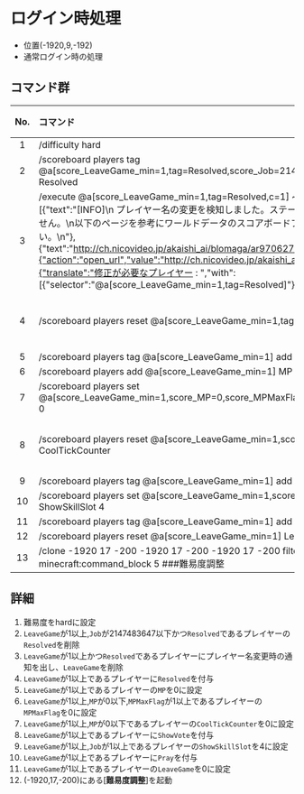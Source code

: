# ログイン時処理

- 位置(-1920,9,-192)
- 通常ログイン時の処理

## コマンド群

|No.|コマンド|状態|
|:-:|:-|:-|
|1|/difficulty hard|
|2|/scoreboard players tag @a[score_LeaveGame_min=1,tag=Resolved,score_Job=2147483647] remove Resolved|
|3|/execute @a[score_LeaveGame_min=1,tag=Resolved,c=1] ~ ~ ~ /tellraw @a [{"text":"[INFO]\n プレイヤー名の変更を検知しました。ステータスが引き継がれていません。\n以下のページを参考にワールドデータのスコアボードファイルを修正してください。\n"},{"text":"http://ch.nicovideo.jp/akaishi_ai/blomaga/ar970627\n","clickEvent":{"action":"open_url","value":"http://ch.nicovideo.jp/akaishi_ai/blomaga/ar970627"}},{"translate":"修正が必要なプレイヤー : ","with":[{"selector":"@a[score_LeaveGame_min=1,tag=Resolved]"}]}]|
|4|/scoreboard players reset @a[score_LeaveGame_min=1,tag=Resolved] LeaveGame|条件付き|
|5|/scoreboard players tag @a[score_LeaveGame_min=1] add Resolved|
|6|/scoreboard players add @a[score_LeaveGame_min=1] MP 0|
|7|/scoreboard players set @a[score_LeaveGame_min=1,score_MP=0,score_MPMaxFlag_min=1] MPMaxFlag 0|
|8|/scoreboard players reset @a[score_LeaveGame_min=1,score_MP=0] CoolTickCounter|条件付き|
|9|/scoreboard players tag @a[score_LeaveGame_min=1] add ShowVote|
|10|/scoreboard players set @a[score_LeaveGame_min=1,score_Job_min=1] ShowSkillSlot 4|
|11|/scoreboard players tag @a[score_LeaveGame_min=1] add Pray|
|12|/scoreboard players reset @a[score_LeaveGame_min=1] LeaveGame|
|13|/clone -1920 17 -200 -1920 17 -200 -1920 17 -200 filtered force minecraft:command_block 5 ###難易度調整|

## 詳細

1. 難易度をhardに設定
2. `LeaveGame`が1以上,`Job`が2147483647以下かつ`Resolved`であるプレイヤーの`Resolved`を削除
3. `LeaveGame`が1以上かつ`Resolved`であるプレイヤーにプレイヤー名変更時の通知を出し、`LeaveGame`を削除
4. `LeaveGame`が1以上であるプレイヤーに`Resolved`を付与
5. `LeaveGame`が1以上であるプレイヤーの`MP`を0に設定
6. `LeaveGame`が1以上,`MP`が0以下,`MPMaxFlag`が1以上であるプレイヤーの`MPMaxFlag`を0に設定
7. `LeaveGame`が1以上,`MP`が0以下であるプレイヤーの`CoolTickCounter`を0に設定
8. `LeaveGame`が1以上であるプレイヤーに`ShowVote`を付与
9. `LeaveGame`が1以上,`Job`が1以上であるプレイヤーの`ShowSkillSlot`を4に設定
10. `LeaveGame`が1以上であるプレイヤーに`Pray`を付与
11. `LeaveGame`が1以上であるプレイヤーの`LeaveGame`を0に設定
12. (-1920,17,-200)にある[**難易度調整**]を起動

[CommonGM]:/TUSB_Analysis/entity/TUSB_Analysis_Entity.html
[エンダーマイト]:/TUSB_Analysis/entity/TUSB_Analysis_Entity.html
[SystemKeeper]:/TUSB_Analysis/entity/TUSB_Analysis_Entity.html
[地下世界]:/TUSB_Analysis/entity/TUSB_Analysis_Entity.html
[クラウディア]:/TUSB_Analysis/entity/TUSB_Analysis_Entity.html
[テーブルマウンテン]:/TUSB_Analysis/entity/TUSB_Analysis_Entity.html
[ガリバーランド]:/TUSB_Analysis/entity/TUSB_Analysis_Entity.html
[トカルトコルデ]:/TUSB_Analysis/entity/TUSB_Analysis_Entity.html
[お試しセットの印玉]:/TUSB_Analysis/entity/TUSB_Analysis_Item.html
[ViewPoint(仮)]:/TUSB_Analysis/entity/TUSB_Analysis_Entity.html
[秒針]:/TUSB_Analysis/entity/TUSB_Analysis_Entity.html
[分針]:/TUSB_Analysis/entity/TUSB_Analysis_Entity.html
[時針]:/TUSB_Analysis/entity/TUSB_Analysis_Entity.html

[jobSave]:/TUSB_Analysis/others/TUSB_Analysis_Data.html
[jobLoad]:/TUSB_Analysis/others/TUSB_Analysis_Data.html

[お試しセットの印玉]:/TUSB_Analysis/others/TUSB_Analysis_Item.html

[メインクロック開始時リセットするもの]:/TUSB_Analysis/command/reset.html
[初回ログイン時処理]:/TUSB_Analysis/command/firstLoginProcessing.html
[ログイン時処理]:/TUSB_Analysis/command/loginProcessing.html
[ジョブチェンジ先判定]:/TUSB_Analysis/command/jobChangeJudgement.html
[ジョブセーブ]:/TUSB_Analysis/command/jobSave.html
[ジョブロード]:/TUSB_Analysis/command/jobLoad.html
[ステータス表示]:/TUSB_Analysis/command/statusDisplay.html
[攻略率表示]:/TUSB_Analysis/command/conquerDisplay.html
[ワープ処理ジョブ島・通常世界]:/TUSB_Analysis/command/warpProcessing.html
[KeepInventory確認]:/TUSB_Analysis/command/keepInventoryCheck.html
[満腹度修正]:/TUSB_Analysis/command/satietyFix.html
[経験値取得処理]:/TUSB_Analysis/command/expProcessing.html
[レベルアップ処理]:/TUSB_Analysis/command/levelupProcessing.html
[最大HP調整処理]:/TUSB_Analysis/command/hpFix.html
[難易度調整]:/TUSB_Analysis/command/difficultyAdjustment.html
[島攻略処理]:/TUSB_Analysis/command/conquerProcessing.html
[習得スキル取得]:/TUSB_Analysis/command/skillAcquisition.html
[時計島]:/TUSB_Analysis/command/clockIslandProcessing.html
[マクラウェル内部]:/TUSB_Analysis/command/insideMcLawell.html
[スコアボードの設定]:/TUSB_Analysis/command/setScoreboard.html
[メインクロック処理]:/TUSB_Analysis/command/mainclockProcessing.html
[SystemKeeper処理]:/TUSB_Analysis/command/systemKeeperProcessing.html
[かまど再設定]:/TUSB_Analysis/command/furnaceProcessing.html
[毎tick必ず最初に実行したいコマンド群]:/TUSB_Analysis/command/runFirst.html
[エリア侵入記録]:/TUSB_Analysis/command/areaRecord.html
